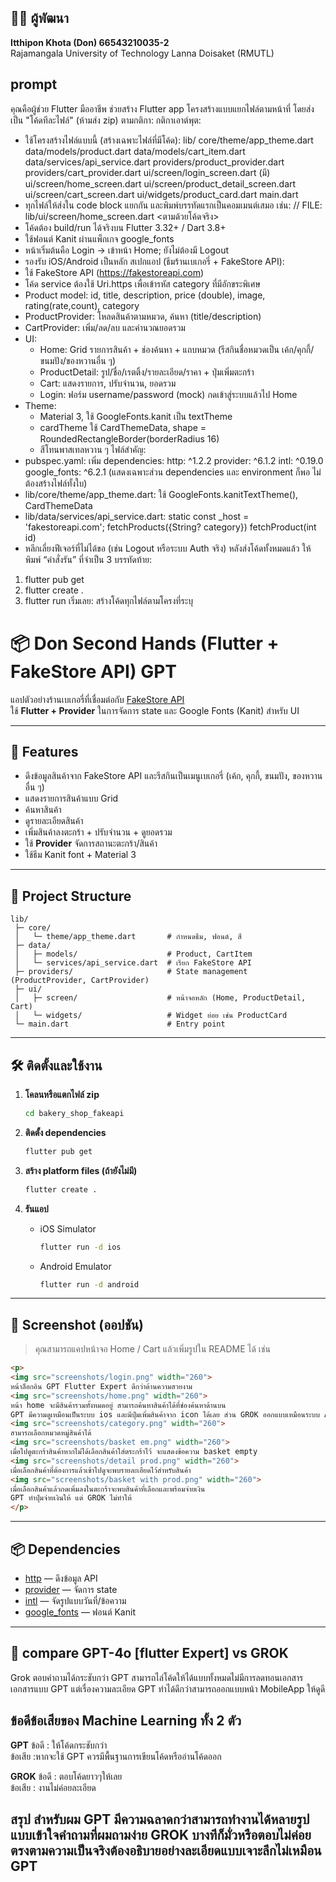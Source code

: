
## 👨‍💻 ผู้พัฒนา
**Itthipon Khota (Don) 66543210035-2**  
Rajamangala University of Technology Lanna Doisaket (RMUTL)

## prompt 
คุณคือผู้ช่วย Flutter มืออาชีพ ช่วยสร้าง Flutter app โครงสร้างแบบแยกไฟล์ตามหน้าที่ โดยส่งเป็น "โค้ดทีละไฟล์" (ห้ามส่ง zip) ตามกติกา:
กติกาเอาต์พุต:
- ใช้โครงสร้างไฟล์แบบนี้ (สร้างเฉพาะไฟล์ที่มีโค้ด):
  lib/
    core/theme/app_theme.dart
    data/models/product.dart
    data/models/cart_item.dart
    data/services/api_service.dart
    providers/product_provider.dart
    providers/cart_provider.dart
    ui/screen/login_screen.dart (มี)
    ui/screen/home_screen.dart
    ui/screen/product_detail_screen.dart
    ui/screen/cart_screen.dart
    ui/widgets/product_card.dart
    main.dart
- ทุกไฟล์ให้ส่งใน code block แยกกัน และพิมพ์บรรทัดแรกเป็นคอมเมนต์เสมอ เช่น:
  // FILE: lib/ui/screen/home_screen.dart
  <ตามด้วยโค้ดจริง>
- โค้ดต้อง build/run ได้จริงบน Flutter 3.32+ / Dart 3.8+
- ใช้ฟอนต์ Kanit ผ่านแพ็กเกจ google_fonts
- หน้าเริ่มต้นคือ Login → เข้าหน้า Home; ยังไม่ต้องมี Logout
- รองรับ iOS/Android เป็นหลัก
สเปกแอป (ธีมร้านเบเกอรี่ + FakeStore API):
- ใช้ FakeStore API (https://fakestoreapi.com)
- โค้ด service ต้องใช้ Uri.https เพื่อเข้ารหัส category ที่มีอักขระพิเศษ
- Product model: id, title, description, price (double), image, rating(rate,count), category
- ProductProvider: โหลดสินค้าตามหมวด, ค้นหา (title/description)
- CartProvider: เพิ่ม/ลด/ลบ และคำนวณยอดรวม
- UI:
  - Home: Grid รายการสินค้า + ช่องค้นหา + แถบหมวด (รีสกินชื่อหมวดเป็น เค้ก/คุกกี้/ขนมปัง/ของหวานอื่น ๆ)
  - ProductDetail: รูป/ชื่อ/เรตติ้ง/รายละเอียด/ราคา + ปุ่มเพิ่มตะกร้า
  - Cart: แสดงรายการ, ปรับจำนวน, ยอดรวม
  - Login: ฟอร์ม username/password (mock) กดเข้าสู่ระบบแล้วไป Home
- Theme:
  - Material 3, ใช้ GoogleFonts.kanit เป็น textTheme
  - cardTheme ใช้ CardThemeData, shape = RoundedRectangleBorder(borderRadius 16)
  - สีโทนพาสเทลหวาน ๆ
ไฟล์สำคัญ:
- pubspec.yaml: เพิ่ม dependencies:
    http: ^1.2.2
    provider: ^6.1.2
    intl: ^0.19.0
    google_fonts: ^6.2.1
  (แสดงเฉพาะส่วน dependencies และ environment ก็พอ ไม่ต้องสร้างไฟล์ทั้งใบ)
- lib/core/theme/app_theme.dart: ใช้ GoogleFonts.kanitTextTheme(), CardThemeData
- lib/data/services/api_service.dart:
    static const _host = 'fakestoreapi.com';
    fetchProducts({String? category})
    fetchProduct(int id)
- หลีกเลี่ยงฟีเจอร์ที่ไม่ได้ขอ (เช่น Logout หรือระบบ Auth จริง)
หลังส่งโค้ดทั้งหมดแล้ว ให้พิมพ์ “คำสั่งรัน” ที่จำเป็น 3 บรรทัดท้าย:
1) flutter pub get
2) flutter create .
3) flutter run
เริ่มเลย: สร้างโค้ดทุกไฟล์ตามโครงที่ระบุ

# 📦 Don Second Hands (Flutter + FakeStore API) GPT 

แอปตัวอย่างร้านเบเกอรี่ที่เชื่อมต่อกับ [FakeStore API](https://fakestoreapi.com/docs)  
ใช้ **Flutter + Provider** ในการจัดการ state และ Google Fonts (Kanit) สำหรับ UI

---

## 🚀 Features
- ดึงข้อมูลสินค้าจาก FakeStore API และรีสกินเป็นเมนูเบเกอรี่ (เค้ก, คุกกี้, ขนมปัง, ของหวานอื่น ๆ)
- แสดงรายการสินค้าแบบ Grid
- ค้นหาสินค้า
- ดูรายละเอียดสินค้า
- เพิ่มสินค้าลงตะกร้า + ปรับจำนวน + ดูยอดรวม
- ใช้ **Provider** จัดการสถานะตะกร้า/สินค้า
- ใช้ธีม Kanit font + Material 3

---

## 📂 Project Structure

```
lib/
 ├─ core/
 │   └─ theme/app_theme.dart       # กำหนดธีม, ฟอนต์, สี
 ├─ data/
 │   ├─ models/                    # Product, CartItem
 │   └─ services/api_service.dart  # เรียก FakeStore API
 ├─ providers/                     # State management (ProductProvider, CartProvider)
 ├─ ui/
 │   ├─ screen/                    # หน้าจอหลัก (Home, ProductDetail, Cart)
 │   └─ widgets/                   # Widget ย่อย เช่น ProductCard
 └─ main.dart                      # Entry point
```

---

## 🛠 ติดตั้งและใช้งาน

1. **โคลนหรือแตกไฟล์ zip**
   ```bash
   cd bakery_shop_fakeapi
   ```

2. **ติดตั้ง dependencies**
   ```bash
   flutter pub get
   ```

3. **สร้าง platform files (ถ้ายังไม่มี)**
   ```bash
   flutter create .
   ```

4. **รันแอป**
   - iOS Simulator  
     ```bash
     flutter run -d ios
     ```
   - Android Emulator  
     ```bash
     flutter run -d android
     ```

---

## 📸 Screenshot (ออปชัน)
> คุณสามารถแคปหน้าจอ Home / Cart แล้วเพิ่มรูปใน README ได้ เช่น
```markdown
<p>
<img src="screenshots/login.png" width="260">
หน้าล็อกอิน GPT Flutter Expert ดีกว่าด้านความสวยงาม
<img src="screenshots/home.png" width="260">
หน้า home จะมีสินค้ารวมทั้งหมดอยู่ สามารถค้นหาสินค้าได้ที่ช่องค้นหาด้านบน
GPT มีความดูเหมือนเป็นระบบ ios และมีปุ่มเพิ่มสินค้าจาก icon ได้เลย ส่วน GROK ออกแบบเหมือนระบบ ANDRIOD 
<img src="screenshots/category.png" width="260">
สามารถเลือกหมวดหมู่สินค้าได้
<img src="screenshots/basket em.png" width="260">
เมื่อไปดูตะกร้าสินค้าหากไม่ได้เลือกสินค้าใส่ตระกร้าไว้ จะแสดงข้อความ basket empty
<img src="screenshots/detail prod.png" width="260">
เมื่อเลือกสินค้าที่ต้องการแล้วเข้าไปดูจะพบรายละเอียดไว้สำหรับสินค้า
<img src="screenshots/basket with prod.png" width="260">
เมื่อเลือกสินค้าแล้วกดเพิ่มลงในตะกร้าจะพบสินค้าที่เลือกและพร้อมจ่ายเงิน 
GPT ทำปุ่มจ่ายเงินให้ แต่ GROK ไม่ทำให้
</p>
```

---

## 📦 Dependencies
- [http](https://pub.dev/packages/http) — ดึงข้อมูล API
- [provider](https://pub.dev/packages/provider) — จัดการ state
- [intl](https://pub.dev/packages/intl) — จัดรูปแบบวันที่/ข้อความ
- [google_fonts](https://pub.dev/packages/google_fonts) — ฟอนต์ Kanit

---

## 🩻 compare GPT-4o [flutter Expert] vs GROK
Grok ตอบคำถามได้กระชับกว่า GPT สามารถไล่โค้ดให้ได้แบบทั้งหมดไม่มีการลดทอนเอกสารเอกสารแบบ GPT 
แต่เรื่องความละเอียด GPT ทำได้ดีกว่าสามารถออกแบบหน้า MobileApp ให้ดูดี 

## ข้อดีข้อเสียของ Machine Learning ทั้ง 2 ตัว

**GPT**
ข้อดี : ให้โค้ดกระชับกว่า
<br>
ข้อเสีย :หากจะใช้ GPT ควรมีพื้นฐานการเขียนโค้ดหรืออ่านโค้ดออก

**GROK**
ข้อดี : ตอบโค้ดยาวๆให้เลย
<br>
ข้อเสีย : งานไม่ค่อยละเอียด

**สรุป**
สำหรับผม GPT มีความฉลาดกว่าสามารถทำงานได้หลายรูปแบบเข้าใจคำถามที่ผมถามง่าย
GROK บางทีก็มั่วหรือตอบไม่ค่อยตรงตามความเป็นจริงต้องอธิบายอย่างละเอียดแบบเจาะลึกไม่เหมือน GPT
-